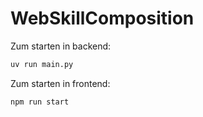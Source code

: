 # WebSkillComposition


Zum starten in backend:
```bash
uv run main.py
```

Zum starten in frontend:
```bash
npm run start
```